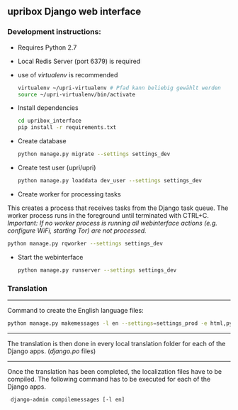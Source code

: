 upribox Django web interface
------------------------

### Development instructions:

- Requires Python 2.7
- Local Redis Server (port 6379) is required
- use of *virtualenv* is recommended

   ```bash
   virtualenv ~/upri-virtualenv # Pfad kann beliebig gewählt werden
   source ~/upri-virtualenv/bin/activate
   ```
- Install dependencies

   ```bash
   cd upribox_interface
   pip install -r requirements.txt
   ```
- Create database

   ```bash
   python manage.py migrate --settings settings_dev
   ```
- Create test user (upri/upri)

   ```bash
   python manage.py loaddata dev_user --settings settings_dev
   ```
- Create worker for processing tasks

This creates a process that receives tasks from the Django task queue. The worker process runs in the foreground until terminated with CTRL+C. *Important: If no worker process is running all webinterface actions (e.g. configure WiFi, starting Tor) are not processed.*

   ```bash
   python manage.py rqworker --settings settings_dev
   ```
- Start the webinterface

   ```bash
   python manage.py runserver --settings settings_dev
   ```

### Translation
-------------

Command to create the English language files:

 ```bash
 python manage.py makemessages -l en --settings=settings_prod -e html,py -i settings_prod.py -i urls.py -i settings_dev.py -i manage.py -i wsgi.py -i middleware
 ```

 -------------------------------------------------------------------------------------------

 The translation is then done in every local translation folder for each of the Django apps. (*django.po* files)

 -------------------------------------------------------------------------------------------

Once the translation has been completed, the localization files have to be compiled. The following command has to be executed for each of the Django apps.
```bash
 django-admin compilemessages [-l en]
  ```
